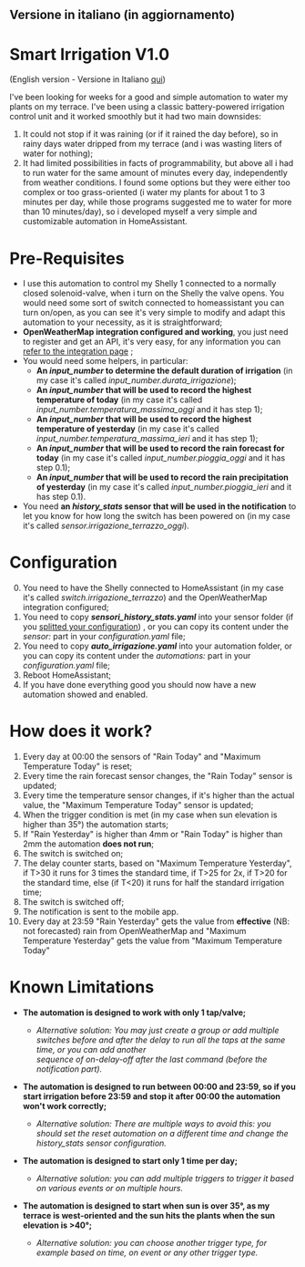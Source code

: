## **Versione in italiano (in aggiornamento)**
# Smart Irrigation V1.0
(English version - Versione in Italiano [qui](https://github.com/ilpiccoli/smart-irrigation/blob/main/README_ita.md))

I've been looking for weeks for a good and simple automation to water my plants on my terrace. I've been using a classic battery-powered irrigation control unit and it worked smoothly but it had two main downsides: 
1) It could not stop if it was raining (or if it rained the day before), so in rainy days water dripped from my terrace (and i was wasting liters of water for nothing);
2) It had limited possibilities in facts of programmability, but above all i had to run water for the same amount of minutes every day, independently from weather conditions.
I found some options but they were either too complex or too grass-oriented (i water my plants for about 1 to 3 minutes per day, while those programs suggested me to water for more than 10 minutes/day), so i developed myself a very simple and customizable automation in HomeAssistant.

# Pre-Requisites
- I use this automation to control my Shelly 1 connected to a normally closed solenoid-valve, when i turn on the Shelly the valve opens. You would need some sort of switch connected to homeassistant you can turn on/open, as you can see it's very simple to modify and adapt this automation to your necessity, as it is straightforward;
- **OpenWeatherMap integration configured and working**, you just need to register and get an API, it's very easy, for any information you can [refer to the integration page](https://www.home-assistant.io/integrations/openweathermap/) ;
- You would need some helpers, in particular:
  - **An _input_number_ to determine the default duration of irrigation** (in my case it's called _input_number.durata_irrigazione_);
  - **An _input_number_ that will be used to record the highest temperature of today** (in my case it's called _input_number.temperatura_massima_oggi_ and it has step 1);
  - **An _input_number_ that will be used to record the highest temperature of yesterday** (in my case it's called _input_number.temperatura_massima_ieri_ and it has step 1);
  - **An _input_number_ that will be used to record the rain forecast for today** (in my case it's called _input_number.pioggia_oggi_ and it has step 0.1);
  - **An _input_number_ that will be used to record the rain precipitation of yesterday** (in my case it's called _input_number.pioggia_ieri_ and it has step 0.1).
- You need **an _history_stats_ sensor that will be used in the notification** to let you know for how long the switch has been powered on (in my case it's called _sensor.irrigazione_terrazzo_oggi_).

# Configuration
0) You need to have the Shelly connected to HomeAssistant (in my case it's called _switch.irrigazione_terrazzo_) and the OpenWeatherMap integration configured;
1) You need to copy _**sensori_history_stats.yaml**_ into your sensor folder (if you [splitted your configuration](https://www.home-assistant.io/docs/configuration/splitting_configuration/)) , or you can copy its content under the _sensor:_ part in your _configuration.yaml_ file;
2) You need to copy _**auto_irrigazione.yaml**_ into your automation folder, or you can copy its content under the _automations:_ part in your _configuration.yaml_ file;
3) Reboot HomeAssistant;
4) If you have done everything good you should now have a new automation showed and enabled.

# How does it work?
1) Every day at 00:00 the sensors of "Rain Today" and "Maximum Temperature Today" is reset;
2) Every time the rain forecast sensor changes, the "Rain Today" sensor is updated;
3) Every time the temperature sensor changes, if it's higher than the actual value, the "Maximum Temperature Today" sensor is updated;
4) When the trigger condition is met (in my case when sun elevation is higher than 35°) the automation starts;
5) If "Rain Yesterday" is higher than 4mm or "Rain Today" is higher than 2mm the automation **does not run**;
6) The switch is switched on;
7) The delay counter starts, based on "Maximum Temperature Yesterday", if T>30 it runs for 3 times the standard time, if T>25 for 2x, if T>20 for the standard time, else (if T<20) it runs for half the standard irrigation time;
8) The switch is switched off;
9) The notification is sent to the mobile app.
10) Every day at 23:59 "Rain Yesterday" gets the value from **effective** (NB: not forecasted) rain from OpenWeatherMap and "Maximum Temperature Yesterday" gets the value from "Maximum Temperature Today"

# Known Limitations
- **The automation is designed to work with only 1 tap/valve;**
    - *Alternative solution: You may just create a group or add multiple switches before and after the delay to run all the taps at the same time, or you can add another   
    sequence of on-delay-off after the last command (before the notification part).*
    
- **The automation is designed to run between 00:00 and 23:59, so if you start irrigation before 23:59 and stop it after 00:00 the automation won't work correctly;**        
    - *Alternative solution: There are multiple ways to avoid this: you should set the reset automation on a different time and change the _history_stats_ sensor configuration.*    
    
- **The automation is designed to start only 1 time per day;**    
    - *Alternative solution: you can add multiple triggers to trigger it based on various events or on multiple hours.*  
    
- **The automation is designed to start when sun is over 35°, as my terrace is west-oriented and the sun hits the plants when the sun elevation is >40°;**    
    - *Alternative solution: you can choose another trigger type, for example based on time, on event or any other trigger type.*
